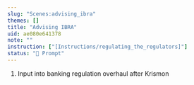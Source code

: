 ```yaml
---
slug: "Scenes:advising_ibra"
themes: []
title: "Advising IBRA"
uid: ae080e641378
note: ""
instruction: ["[Instructions/regulating_the_regulators]"]
status: "💬 Prompt"
---
```

1. Input into banking regulation overhaul after Krismon
